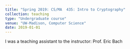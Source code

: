 ```yaml
---
title: "Spring 2019: CS/MA  435: Intro to Cryptography"
collection: teaching
type: "Undergraduate course"
venue: "UW-Madison, Computer Science"
date: 2019-01-01
---
```


I was a teaching assistant to the instructor: Prof. Eric Bach